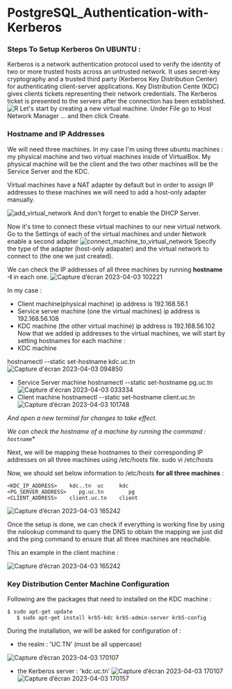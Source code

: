 # PostgreSQL_Authentication-with-Kerberos
### Steps To Setup Kerberos On UBUNTU :
Kerberos is a network authentication protocol used to verify the identity of two or more trusted hosts across an untrusted network. It uses secret-key cryptography and a trusted third party (Kerberos Key Distribution Center) for authenticating client-server applications. Key Distribution Cente (KDC) gives clients tickets representing their network credentials. The Kerberos ticket is presented to the servers after the connection has been established.
![R](https://user-images.githubusercontent.com/116025610/235526423-ec1f9157-03c9-4c83-8c62-fabbc5db5e7c.jpeg)
Let's start by creating a new virtual machine. Under File go to Host Network Manager ... and then click Create.

### Hostname and IP Addresses
We will need three machines. In my case I'm using three ubuntu machines : my physical machine and two virtual machines inside of VirtualBox. My physical machine will be the client and the two other machines will be the Service Server and the KDC.

Virtual machines have a NAT adapter by default but in order to assign IP addresses to these machines we will need to add a host-only adapter manually.

![add_virtual_network](https://user-images.githubusercontent.com/116025610/235707546-4081e5da-2845-457e-aeac-cf904ba6d7b0.png)
And don't forget to enable the DHCP Server.

Now it's time to connect these virtual machines to our new virtual network. Go to the Settings of each of the virtual machines and under Network enable a second adapter 
![connect_machine_to_virtual_network](https://user-images.githubusercontent.com/116025610/235708931-168f779a-c8dc-49f6-aa19-4af1c8c7cdec.png)
Specify the type of the adapter (host-only adapater) and the virtual network to connect to (the one we just created).

We can check the IP addresses of all three machines by running **hostname -I** in each one.
![Capture d’écran 2023-04-03 102221](https://user-images.githubusercontent.com/116025610/235907432-fb0d2476-ade4-4ce1-b115-bbec98894095.png)


In my case :
- Client machine(physical machine) ip address is 192.168.56.1
- Service server machine (one the virtual machines) ip address is 192.168.56.108
- KDC machine (the other virtual machine) ip address is 192.168.56.102
Now that we added ip addresses to the virtual machines, we will start by setting hostnames for each machine :
- KDC machine

hostnamectl --static set-hostname kdc.uc.tn
![Capture d'écran 2023-04-03 094850](https://user-images.githubusercontent.com/116025610/235900241-cef63b22-2211-4fb8-ab5f-8a08e8c5a603.png)
- Service Server machine
hostnamectl --static set-hostname pg.uc.tn
 ![Capture d'écran 2023-04-03 033334](https://user-images.githubusercontent.com/116025610/235900039-5a48181c-be94-4acb-b637-8dc8810b930c.png)
- Client machine
hostnamectl --static set-hostname client.uc.tn
![Capture d’écran 2023-04-03 101748](https://user-images.githubusercontent.com/116025610/235900048-62d6e115-b2aa-401a-8494-2280b935c034.png)

*And open a new terminal for changes to take effect.*

*We can check the hostname of a machine by running the command : ```hostname```**

Next, we will be mapping these hostnames to their corresponding IP addresses on all three machines using /etc/hosts file.
sudo vi /etc/hosts

Now, we should set below information to /etc/hosts **for all three machines** :
```
<KDC_IP_ADDRESS>    kdc..tn  uc     kdc
<PG_SERVER_ADDRESS>    pg.uc.tn        pg
<CLIENT_ADDRESS>    client.uc.tn    client
```
![Capture d’écran 2023-04-03 165242](https://user-images.githubusercontent.com/116025610/235906935-742e31b2-25af-4108-af49-3ec7e387eb11.png)

Once the setup is done, we can check if everything is working fine by using the nslookup command to query the DNS to obtain the mapping we just did and the ping command to ensure that all three machines are reachable.

This an example in the client machine :

![Capture d’écran 2023-04-03 165242](https://user-images.githubusercontent.com/116025610/236160692-dd2c040c-6e34-4c13-b5f1-578f20fb76a5.png)

### Key Distribution Center Machine Configuration
Following are the packages that need to installed on the KDC machine :
```
$ sudo apt-get update
   $ sudo apt-get install krb5-kdc krb5-admin-server krb5-config
```
During the installation, we will be asked for configuration of :
- the realm : 'UC.TN' (must be all uppercase)

![Capture d’écran 2023-04-03 170107](https://user-images.githubusercontent.com/116025610/236161324-608980d0-84d2-4531-a901-a3284da497f2.png)
- the Kerberos server : 'kdc.uc.tn'
![Capture d’écran 2023-04-03 170107](https://user-images.githubusercontent.com/116025610/236161819-fa83edea-b9e8-45aa-81f4-96c4c6c59398.png)
![Capture d’écran 2023-04-03 170157](https://user-images.githubusercontent.com/116025610/236161755-675113e2-c6c0-4e56-a698-ca80d4f51855.png)
